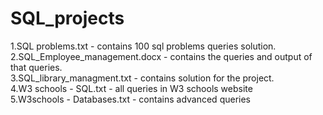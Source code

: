 # SQL_projects
1.SQL problems.txt - contains 100 sql problems queries solution.  
2.SQL_Employee_management.docx - contains the queries and output of that queries.  
3.SQL_library_managment.txt - contains solution for the project.  
4.W3 schools - SQL.txt - all queries in W3 schools website  
5.W3schools - Databases.txt - contains advanced queries  
